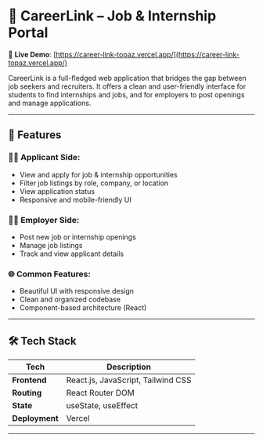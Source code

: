 # 💼 CareerLink – Job & Internship Portal

🔗 **Live Demo**: [https://career-link-topaz.vercel.app/](https://career-link-topaz.vercel.app/)

CareerLink is a full-fledged web application that bridges the gap between job seekers and recruiters. It offers a clean and user-friendly interface for students to find internships and jobs, and for employers to post openings and manage applications.

---

## 🚀 Features

### 👨‍🎓 Applicant Side:
- View and apply for job & internship opportunities
- Filter job listings by role, company, or location
- View application status
- Responsive and mobile-friendly UI

### 🧑‍💼 Employer Side:
- Post new job or internship openings
- Manage job listings
- Track and view applicant details

### 🌐 Common Features:
- Beautiful UI with responsive design
- Clean and organized codebase
- Component-based architecture (React)

---

## 🛠 Tech Stack

| Tech       | Description                     |
|------------|---------------------------------|
| **Frontend** | React.js, JavaScript, Tailwind CSS |
| **Routing** | React Router DOM               |
| **State**   | useState, useEffect            |
| **Deployment** | Vercel                      |


---



